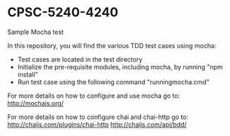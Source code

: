 # CPSC-5240-4240
Sample Mocha test

In this repository, you will find the various TDD test cases using mocha:
* Test cases are located in the test directory
* Initialize the pre-requisite modules, including mocha, by running "npm install"
* Run test case using the following command "runningmocha.cmd"

For more details on how to configure and use mocha go to:
http://mochajs.org/

For more details on how to configure chai and chai-http go to:
http://chaijs.com/plugins/chai-http
http://chaijs.com/api/bdd/
